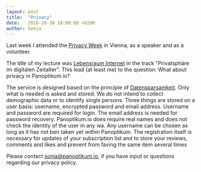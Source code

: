 ```yaml
---
layout: post
title:  "Privacy"
date:   2016-10-30 18:00:00 +0200
author: Sonja
---
```


Last week I attended the [Privacy Week](https://privacyweek.at/) in Vienna, as a speaker and as a volunteer.

The title of my lecture was [Lebensraum Internet](https://fahrplan.privacyweek.at/events/10.html) in the track "Privatsphäre im digitalen Zeitalter". This lead (at least me) to the question: What about privacy in Panoptikum.io?

The service is designed based on the principle of [Datensparsamkeit](http://martinfowler.com/bliki/Datensparsamkeit.html). Only what is needed is asked and stored. We do not intend to collect demographic data or to identify single persons. Three things are stored on a user basis: username, encrypted password and email address. Username and password are required for login. The email address is needed for password recovery. Panoptikum.io does require real names and does not check the identity of the user in any wa. Any username can be chosen as long as it has not ben taken yet within Panoptikum. The registration itself is necessary for updates of your subscription list and to store your reviews, comments and likes and prevent from faving the same item several times

Please contact <sonja@panoptikum.io>, if you have input or questions regarding our privacy policy.
